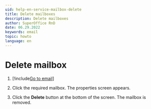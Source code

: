 ```yaml
---
uid: help-en-service-mailbox-delete
title: Delete mailboxes
description: Delete mailboxes
author: SuperOffice RnD
date: 06.29.2022
keywords: email
topic: howto
language: en
---
```


# Delete mailbox

1. [!include[Go to email](includes/goto-email.md)]

1. Click the required mailbox. The properties screen appears.

1. Click the **Delete** button at the bottom of the screen. The mailbox is removed.

